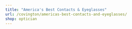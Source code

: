 ```yaml
---
title: "America's Best Contacts & Eyeglasses"
url: /covington/americas-best-contacts-and-eyeglasses/
shop: optician
---
```

